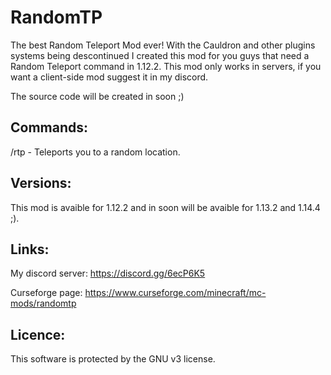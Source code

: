  <!--
  Title: RandomTP
  Description: The best Random Teleport Mod ever!
  Author: Picono435
  -->
# RandomTP
The best Random Teleport Mod ever! With the Cauldron and other plugins systems being descontinued I created this mod for you guys that need a Random Teleport command in 1.12.2. This mod only works in servers, if you want a client-side mod suggest it in my discord.

The source code will be created in soon ;)

## Commands:

/rtp - Teleports you to a random location.

## Versions:

This mod is avaible for 1.12.2 and in soon will be avaible for 1.13.2 and 1.14.4 ;).

## Links:

My discord server: https://discord.gg/6ecP6K5

Curseforge page: https://www.curseforge.com/minecraft/mc-mods/randomtp


## Licence:

This software is protected by the GNU v3 license.
